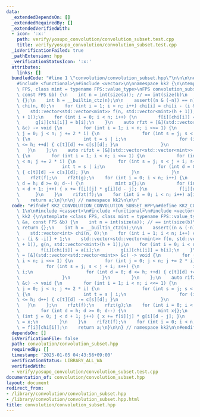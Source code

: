 ```yaml
---
data:
  _extendedDependsOn: []
  _extendedRequiredBy: []
  _extendedVerifiedWith:
  - icon: ':x:'
    path: verify/yosupo_convolution/convolution_subset.test.cpp
    title: verify/yosupo_convolution/convolution_subset.test.cpp
  _isVerificationFailed: true
  _pathExtension: hpp
  _verificationStatusIcon: ':x:'
  attributes:
    links: []
  bundledCode: "#line 1 \"convolution/convolution_subset.hpp\"\n\n\n\n#include <cassert>\n\
    #include <functional>\n#include <vector>\n\nnamespace kk2 {\n\ntemplate <class\
    \ FPS, class mint = typename FPS::value_type>\nFPS convolution_subset(FPS &a,\
    \ const FPS &b) {\n    int n = int(size(a)); // == int(size(b)\n    if (!n) return\
    \ {};\n    int h = __builtin_ctz(n);\n\n    assert((n & (-n)) == n);\n    std::vector<int>\
    \ chi(n, 0);\n    for (int i = 1; i < n; i++) chi[i] = chi[i - (i & -i)] + 1;\n\
    \    std::vector<std::vector<mint>> f(n, std::vector<mint>(h + 1)), g(n, std::vector<mint>(h\
    \ + 1));\n    for (int i = 0; i < n; i++) {\n        f[i][chi[i]] = a[i];\n  \
    \      g[i][chi[i]] = b[i];\n    }\n    auto rfzt = [&](std::vector<std::vector<mint>>\
    \ &c) -> void {\n        for (int i = 1; i < n; i <<= 1) {\n            for (int\
    \ j = 0; j < n; j += 2 * i) {\n                for (int s = j; s < j + i; s++)\
    \ {\n                    int t = s | i;\n                    for (int d = 0; d\
    \ <= h; ++d) { c[t][d] += c[s][d]; }\n                }\n            }\n     \
    \   }\n    };\n    auto rifzt = [&](std::vector<std::vector<mint>> &c) -> void\
    \ {\n        for (int i = 1; i < n; i <<= 1) {\n            for (int j = 0; j\
    \ < n; j += 2 * i) {\n                for (int s = j; s < j + i; s++) {\n    \
    \                int t = s | i;\n                    for (int d = 0; d <= h; d++)\
    \ { c[t][d] -= c[s][d]; }\n                }\n            }\n        }\n    };\n\
    \    rfzt(f);\n    rfzt(g);\n    for (int i = 0; i < n; i++) {\n        for (int\
    \ d = h; d >= 0; d--) {\n            mint x{};\n            for (int j = 0; j\
    \ < d + 1; j++) { x += f[i][j] * g[i][d - j]; }\n            f[i][d] = x;\n  \
    \      }\n    }\n    rifzt(f);\n    for (int i = 0; i < n; i++) a[i] = f[i][chi[i]];\n\
    \    return a;\n}\n\n} // namespace kk2\n\n\n"
  code: "#ifndef KK2_CONVOLUTION_CONVOLUTION_SUBSET_HPP\n#define KK2_CONVOLUTION_CONVOLUTION_SUBSET_HPP\
    \ 1\n\n#include <cassert>\n#include <functional>\n#include <vector>\n\nnamespace\
    \ kk2 {\n\ntemplate <class FPS, class mint = typename FPS::value_type>\nFPS convolution_subset(FPS\
    \ &a, const FPS &b) {\n    int n = int(size(a)); // == int(size(b)\n    if (!n)\
    \ return {};\n    int h = __builtin_ctz(n);\n\n    assert((n & (-n)) == n);\n\
    \    std::vector<int> chi(n, 0);\n    for (int i = 1; i < n; i++) chi[i] = chi[i\
    \ - (i & -i)] + 1;\n    std::vector<std::vector<mint>> f(n, std::vector<mint>(h\
    \ + 1)), g(n, std::vector<mint>(h + 1));\n    for (int i = 0; i < n; i++) {\n\
    \        f[i][chi[i]] = a[i];\n        g[i][chi[i]] = b[i];\n    }\n    auto rfzt\
    \ = [&](std::vector<std::vector<mint>> &c) -> void {\n        for (int i = 1;\
    \ i < n; i <<= 1) {\n            for (int j = 0; j < n; j += 2 * i) {\n      \
    \          for (int s = j; s < j + i; s++) {\n                    int t = s |\
    \ i;\n                    for (int d = 0; d <= h; ++d) { c[t][d] += c[s][d]; }\n\
    \                }\n            }\n        }\n    };\n    auto rifzt = [&](std::vector<std::vector<mint>>\
    \ &c) -> void {\n        for (int i = 1; i < n; i <<= 1) {\n            for (int\
    \ j = 0; j < n; j += 2 * i) {\n                for (int s = j; s < j + i; s++)\
    \ {\n                    int t = s | i;\n                    for (int d = 0; d\
    \ <= h; d++) { c[t][d] -= c[s][d]; }\n                }\n            }\n     \
    \   }\n    };\n    rfzt(f);\n    rfzt(g);\n    for (int i = 0; i < n; i++) {\n\
    \        for (int d = h; d >= 0; d--) {\n            mint x{};\n            for\
    \ (int j = 0; j < d + 1; j++) { x += f[i][j] * g[i][d - j]; }\n            f[i][d]\
    \ = x;\n        }\n    }\n    rifzt(f);\n    for (int i = 0; i < n; i++) a[i]\
    \ = f[i][chi[i]];\n    return a;\n}\n\n} // namespace kk2\n\n#endif // KK2_CONVOLUTION_CONVOLUTION_SUBSET_HPP\n"
  dependsOn: []
  isVerificationFile: false
  path: convolution/convolution_subset.hpp
  requiredBy: []
  timestamp: '2025-01-05 04:43:56+09:00'
  verificationStatus: LIBRARY_ALL_WA
  verifiedWith:
  - verify/yosupo_convolution/convolution_subset.test.cpp
documentation_of: convolution/convolution_subset.hpp
layout: document
redirect_from:
- /library/convolution/convolution_subset.hpp
- /library/convolution/convolution_subset.hpp.html
title: convolution/convolution_subset.hpp
---
```

